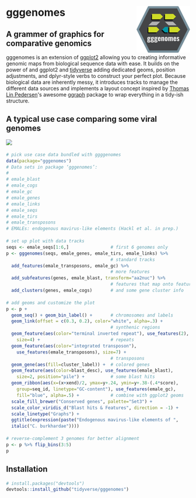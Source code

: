 # gggenomes <img src="man/figures/logo-smaller.png" align="right" />

## A grammer of graphics for comparative genomics

gggenomes is an extension of [ggplot2](https://ggplot2.tidyverse.org/) allowing
you to creating informative genomic maps from biological sequence data with
ease. It builds on the power of and ggplot2 and
[tidyverse](https://www.tidyverse.org/) adding dedicated geoms, position
adjustments, and dplyr-style verbs to construct your perfect plot. Because
biological data are inherently messy, it introduces tracks to manage the
different data sources and implements a layout concept inspired by [Thomas Lin
Pedersen](https://www.data-imaginist.com/about)'s awesome
[ggraph](https://github.com/thomasp85/ggraph) package to wrap everything in a
tidy-ish structure.

## A typical use case comparing some viral genomes

![](EMALEs.png)

```R
# pick use case data bundled with ggggenomes
data(package="gggenomes")
# Data sets in package ‘gggenomes’:
#
# emale_blast
# emale_cogs
# emale_gc
# emale_genes
# emale_links
# emale_seqs
# emale_tirs
# emale_transposons
# EMALEs: endogenous mavirus-like elements (Hackl et al. in prep.)

# set up plot with data tracks
seqs <- emale_seqs[1:6,]                # first 6 genomes only
p <- gggenomes(seqs, emale_genes, emale_tirs, emale_links) %>%
                                        # standard tracks
  add_features(emale_transposons, emale_gc) %>%
                                        # more features
  add_subfeatures(genes, emale_blast, transform="aa2nuc") %>%
                                        # features that map onto features
  add_clusters(genes, emale_cogs)       # and some gene cluster info

# add geoms and customize the plot
p <- p +
  geom_seq() + geom_bin_label() +       # chromosomes and labels
  geom_link(offset = c(0.3, 0.2), color="white", alpha=.3) +
                                        # synthenic regions
  geom_feature(aes(color="terminal inverted repeat"), use_features(2),
    size=4) +                           # repeats
  geom_feature(aes(color="integrated transposon"),
    use_features(emale_transposons), size=7) +
                                        # transposons
  geom_gene(aes(fill=cluster_label)) +  # colored genes
  geom_feature(aes(color=blast_desc), use_features(emale_blast),
    size=2, position="pile") +          # some blast hits
  geom_ribbon(aes(x=(x+xend)/2, ymax=y+.24, ymin=y+.38-(.4*score),
    group=seq_id, linetype="GC-content"), use_features(emale_gc),
    fill="blue", alpha=.5) +            # combine with ggplot2 geoms
  scale_fill_brewer("Conserved genes", palette="Set3") +
  scale_color_viridis_d("Blast hits & Features", direction = -1) +
  scale_linetype("Graphs") +
  ggtitle(expression(paste("Endogenous mavirus-like elements of ",
  italic("C. burkhardae"))))

# reverse-complement 3 genomes for better alignment
p <- p %>% flip_bins(3:5)
p
```

## Installation

```R
# install.packages("devtools")
devtools::install_github("tidyverse/gggenomes")
```
